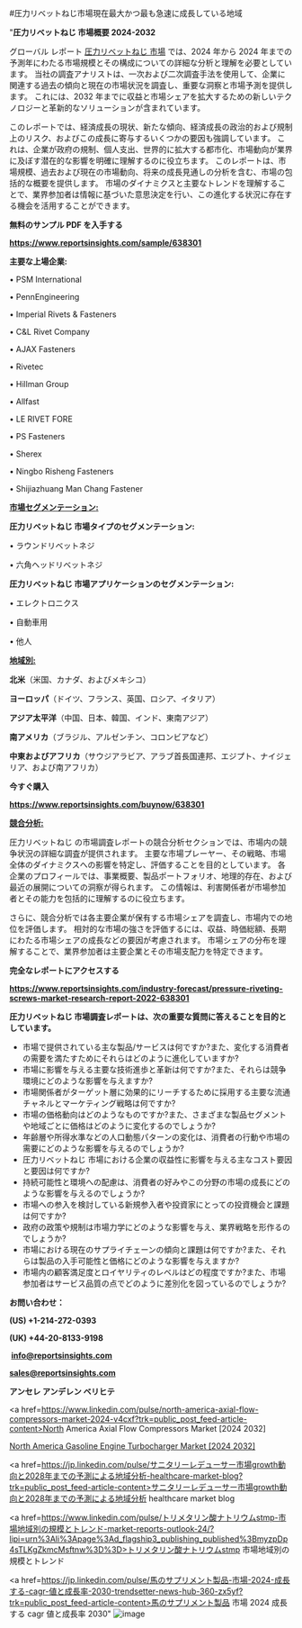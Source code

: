 #圧力リベットねじ市場現在最大かつ最も急速に成長している地域

"<strong>圧力リベットねじ 市場概要 2024-2032</strong>

グローバル レポート <a href=https://www.reportsinsights.com/sample/638301>圧力リベットねじ 市場</a> では、2024 年から 2024 年までの予測年にわたる市場規模とその構成についての詳細な分析と理解を必要としています。 当社の調査アナリストは、一次および二次調査手法を使用して、企業に関連する過去の傾向と現在の市場状況を調査し、重要な洞察と市場予測を提供します。 これには、2032 年までに収益と市場シェアを拡大​​するための新しいテクノロジーと革新的なソリューションが含まれています。

このレポートでは、経済成長の現状、新たな傾向、経済成長の政治的および規制上のリスク、およびこの成長に寄与するいくつかの要因も強調しています。 これは、企業が政府の規制、個人支出、世界的に拡大する都市化、市場動向が業界に及ぼす潜在的な影響を明確に理解するのに役立ちます。 このレポートは、市場規模、過去および現在の市場動向、将来の成長見通しの分析を含む、市場の包括的な概要を提供します。 市場のダイナミクスと主要なトレンドを理解することで、業界参加者は情報に基づいた意思決定を行い、この進化する状況に存在する機会を活用することができます。

<strong><b>無料のサンプル PDF を入手する</b></strong>

<a href=https://www.reportsinsights.com/sample/638301><strong><u>https://www.reportsinsights.com/sample/638301</u></strong></a>

<strong>主要な上場企業:</strong>

• PSM International

• PennEngineering

• Imperial Rivets & Fasteners

• C&L Rivet Company

• AJAX Fasteners

• Rivetec

• Hillman Group

• Allfast

• LE RIVET FORE

• PS Fasteners

• Sherex

• Ningbo Risheng Fasteners

• Shijiazhuang Man Chang Fastener

<strong><u>市場セグメンテーション</u></strong><strong><u>:</u></strong>

<strong>圧力リベットねじ 市場タイプのセグメンテーション:</strong>

• ラウンドリベットネジ

• 六角ヘッドリベットネジ

<strong>圧力リベットねじ 市場アプリケーションのセグメンテーション:</strong>

• エレクトロニクス

• 自動車用

• 他人

<strong><u>地域別</u></strong><strong><u>:</u></strong>

<strong>北米</strong>（米国、カナダ、およびメキシコ）

<strong>ヨーロッパ</strong>（ドイツ、フランス、英国、ロシア、イタリア）

<strong>アジア太平洋</strong>（中国、日本、韓国、インド、東南アジア）

<strong>南アメリカ</strong>（ブラジル、アルゼンチン、コロンビアなど）

<strong>中東およびアフリカ</strong>（サウジアラビア、アラブ首長国連邦、エジプト、ナイジェリア、および南アフリカ）

<strong>今すぐ購入</strong>

<a href=https://www.reportsinsights.com/buynow/638301><strong><u>https://www.reportsinsights.com/buynow/638301</u></strong></a>

<strong><u>競合分析:</u></strong>

圧力リベットねじ の市場調査レポートの競合分析セクションでは、市場内の競争状況の詳細な調査が提供されます。 主要な市場プレーヤー、その戦略、市場全体のダイナミクスへの影響を特定し、評価することを目的としています。 各企業のプロフィールでは、事業概要、製品ポートフォリオ、地理的存在、および最近の展開についての洞察が得られます。 この情報は、利害関係者が市場参加者とその能力を包括的に理解するのに役立ちます。

さらに、競合分析では各主要企業が保有する市場シェアを調査し、市場内での地位を評価します。 相対的な市場の強さを評価するには、収益、時価総額、長期にわたる市場シェアの成長などの要因が考慮されます。 市場シェアの分布を理解することで、業界参加者は主要企業とその市場支配力を特定できます。

<strong>完全なレポートにアクセスする</strong>

<a href=https://www.reportsinsights.com/industry-forecast/pressure-riveting-screws-market-research-report-2022-638301><strong><u><b>https://www.reportsinsights.com/industry-forecast/pressure-riveting-screws-market-research-report-2022-638301</b></u></strong></a>

<strong><b>圧力リベットねじ 市場調査レポートは、次の重要な質問に答えることを目的としています。</b></strong>
<ul>
  <li>市場で提供されている主な製品/サービスは何ですか?また、変化する消費者の需要を満たすためにそれらはどのように進化していますか?</li>
  <li>市場に影響を与える主要な技術進歩と革新は何ですか?また、それらは競争環境にどのような影響を与えますか?</li>
  <li>市場関係者がターゲット層に効果的にリーチするために採用する主要な流通チャネルとマーケティング戦略は何ですか?</li>
  <li>市場の価格動向はどのようなものですか?また、さまざまな製品セグメントや地域ごとに価格はどのように変化するのでしょうか?</li>
  <li>年齢層や所得水準などの人口動態パターンの変化は、消費者の行動や市場の需要にどのような影響を与えるのでしょうか?</li>
  <li>圧力リベットねじ 市場における企業の収益性に影響を与える主なコスト要因と要因は何ですか?</li>
  <li>持続可能性と環境への配慮は、消費者の好みやこの分野の市場の成長にどのような影響を与えるのでしょうか?</li>
  <li>市場への参入を検討している新規参入者や投資家にとっての投資機会と課題は何ですか?</li>
  <li>政府の政策や規制は市場力学にどのような影響を与え、業界戦略を形作るのでしょうか?</li>
  <li>市場における現在のサプライチェーンの傾向と課題は何ですか?また、それらは製品の入手可能性と価格にどのような影響を与えますか?</li>
  <li>市場内の顧客満足度とロイヤリティのレベルはどの程度ですか?また、市場参加者はサービス品質の点でどのように差別化を図っているのでしょうか?</li>
</ul>
<strong>お問い合わせ：</strong>

<strong>(US) +1-214-272-0393</strong>

<strong>(UK) +44-20-8133-9198</strong>

<strong> </strong><a href=info@reportsinsights.com><strong><u>info@reportsinsights.com</u></strong></a>

<a href=sales@reportsinsights.com><strong><u>sales@reportsinsights.com</u></strong></a>

<strong>アンセレ アンデレン ベリヒテ</strong>

<a href=https://www.linkedin.com/pulse/north-america-axial-flow-compressors-market-2024-v4cxf?trk=public_post_feed-article-content>North America Axial Flow Compressors Market [2024 2032]</a>

<a href=https://www.linkedin.com/pulse/north-america-gasoline-engine-turbocharger-market-3smff/>North America Gasoline Engine Turbocharger Market [2024 2032]</a>

<a href=https://jp.linkedin.com/pulse/サニタリーレデューサー市場growth動向と2028年までの予測による地域分析-healthcare-market-blog?trk=public_post_feed-article-content>サニタリーレデューサー市場growth動向と2028年までの予測による地域分析 healthcare market blog</a>

<a href=https://www.linkedin.com/pulse/トリメタリン酸ナトリウムstmp-市場地域別の規模とトレンド-market-reports-outlook-24/?lipi=urn%3Ali%3Apage%3Ad_flagship3_publishing_published%3BmyzpDp4sTLKgZkmcMsftnw%3D%3D>トリメタリン酸ナトリウムstmp 市場地域別の規模とトレンド</a>

<a href=https://jp.linkedin.com/pulse/馬のサプリメント製品-市場-2024-成長する-cagr-値と成長率-2030-trendsetter-news-hub-360-zx5yf?trk=public_post_feed-article-content>馬のサプリメント製品 市場 2024 成長する cagr 値と成長率 2030</a>"
![image](https://github.com/aanak123/RIMarketer1/assets/158471119/9891834d-e584-4bb0-a26b-fdd960f245fa)
